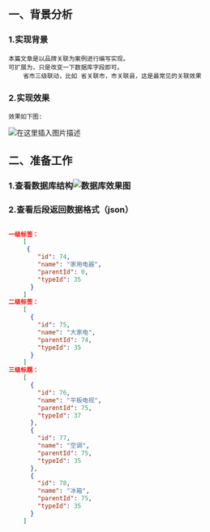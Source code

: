 ## 一、背景分析
### 1.实现背景
    本篇文章是以品牌关联为案例进行编写实现。
    可扩展为，只是改变一下数据库字段即可。
    	省市三级联动，比如 省关联市，市关联县，这是最常见的关联效果

### 2.实现效果
    效果如下图:
![在这里插入图片描述](https://img-blog.csdnimg.cn/20190726010534221.png?x-oss-process=image/watermark,type_ZmFuZ3poZW5naGVpdGk,shadow_10,text_aHR0cHM6Ly9ibG9nLmNzZG4ubmV0L3FxXzM1NTExNjg1,size_16,color_FFFFFF,t_70)
## 二、准备工作
### 1.查看数据库结构![数据库效果图](https://img-blog.csdnimg.cn/20190726011146761.png?x-oss-process=image/watermark,type_ZmFuZ3poZW5naGVpdGk,shadow_10,text_aHR0cHM6Ly9ibG9nLmNzZG4ubmV0L3FxXzM1NTExNjg1,size_16,color_FFFFFF,t_70)
### 2.查看后段返回数据格式（json）

```json

一级标签：
	[
	 {
	    "id": 74,
	    "name": "家用电器",
	    "parentId": 0,
	    "typeId": 35
	  }
	]
二级标签：
	[
	  {
	    "id": 75,
	    "name": "大家电",
	    "parentId": 74,
	    "typeId": 35
	  }
	]
三级标题：
    [
      {
        "id": 76,
        "name": "平板电视",
        "parentId": 75,
        "typeId": 37
      },
      {
        "id": 77,
        "name": "空调",
        "parentId": 75,
        "typeId": 35
      },
      { 
        "id": 78,
        "name": "冰箱",
        "parentId": 75,
        "typeId": 35
      }
    ]    
```



